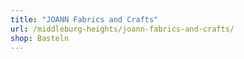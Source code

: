 ```yaml
---
title: "JOANN Fabrics and Crafts"
url: /middleburg-heights/joann-fabrics-and-crafts/
shop: Basteln
---
```


